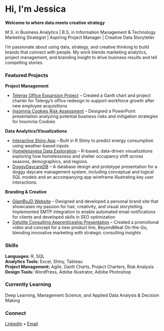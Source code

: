 # Hi, I'm Jessica  
**Welcome to where data meets creative strategy**

M.S. in Business Analytics | B.S. in Information Management & Technology  
Marketing Strategist | Aspiring Project Manager | Creative Data Storyteller

I’m passionate about using data, strategy, and creative thinking to build brands that connect with people. My work blends marketing analytics, project management, and branding insight to drive business results and tell compelling stories.

### Featured Projects

**Project Management**  
- [Telergy Office Expansion Project](https://sumailsyr-my.sharepoint.com/:u:/r/personal/jsaimunm_syr_edu/Documents/Documents/Github%20JAimunmondion/Telergy_Project_GanttChart_JessicaAimunmondion.mpp?csf=1&web=1&e=7HUy4Q) – Created a Gantt chart and project charter for Telergy’s office redesign to support workforce growth after new employee acquisitions  
- [Insomnia Cookies Risk Assessment](https://docs.google.com/presentation/d/1fUnhSnYmtML3saEsaQg705ijdqOp5lql/edit?usp=sharing&ouid=111808333913152948503&rtpof=true&sd=true) – Designed a PowerPoint presentation analyzing potential business risks and mitigation strategies for Insomnia Cookies  

**Data Analytics/Visualizations**  
- [Interactive Shiny App](https://jessicaa.shinyapps.io/shinyfinal/) – Built in R Shiny to predict energy consumption using weather-based inputs
- [Homelessness Data Exploration](https://drive.google.com/file/d/1O75lr1KQsmlAqa8jcQJw1GvVk184XBMm/view?usp=sharing) – R-based, data-driven visualizations exploring how homelessness and shelter occupancy shift across seasons, demographics, and regions.
- [DoggyDaycareDB](https://docs.google.com/presentation/d/12_obc76m3m5ot6YeCap1LgOUEEWCeUed/edit?usp=sharing&ouid=111808333913152948503&rtpof=true&sd=true) – A database design and prototype presentation for a doggy daycare management system, including conceptual and logical SQL models and an accompanying app wireframe illustrating key user interactions.
  
  
**Branding & Creative**  
- [GlamByJD Website](https://glambyjd.com/) – Designed and developed a personal brand site that showcases my passion for hair, creativity, and visual storytelling. Implemented SMTP integration to enable automated email notifications for clients and developed skills in SEO optimization  
- [Deloitte Consulting Apprenticeship Presentation](https://docs.google.com/presentation/d/18gAqSFJ-nTzTV6hDFu_UkoeHkwc_q8q5/edit?usp=sharing&ouid=111808333913152948503&rtpof=true&sd=true) – Created a promotional video and concept for a new product line, BeyondMeat On-the-Go, blending innovative marketing with strategic consulting insights   

### Skills  
**Languages:** R, SQL  
**Analytics Tools:** Excel, Shiny, Tableau  
**Project Management:** Agile, Gantt Charts, Project Charters, Risk Analysis  
**Design Tools:** WordPress, Adobe Illustrator, Adobe Photoshop  

### Currently Learning  
Deep Learning, Management Science, and Applied Data Analysis & Decision Making  

### Connect  
[LinkedIn](https://www.linkedin.com/in/jessicaaimunmondion/) • [Email](mailto:jsaimunm@syr.edu)

